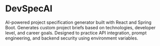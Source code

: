 # DevSpecAI
AI-powered project specification generator built with React and Spring Boot. Generates custom project briefs based on technologies, developer level, and career goals. Designed to practice API integration, prompt engineering, and backend security using environment variables.
